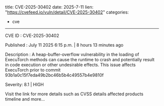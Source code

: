  
title: CVE-2025-30402
date: 2025-7-11
lien: "https://cvefeed.io/vuln/detail/CVE-2025-30402"
categories:
  - cve
---

CVE ID : CVE-2025-30402

Published :  July 11
2025
6:15 p.m. | 8 hours
13 minutes ago

Description : A heap-buffer-overflow vulnerability in the loading of ExecuTorch methods can cause the runtime to crash and potentially result in code execution or other undesirable effects. This issue affects ExecuTorch prior to commit 93b1a0c15f7eda49b2bc46b5b4c49557b4e9810f

Severity: 8.1 | HIGH

Visit the link for more details
such as CVSS details
affected products
timeline
and more...
